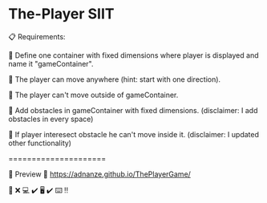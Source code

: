# The-Player SIIT

:clipboard: Requirements:

:pushpin: Define one container with fixed dimensions where player is displayed and name it "gameContainer".

:pushpin: The player can move anywhere (hint: start with one direction).

:pushpin: The player can't move outside of gameContainer.

:pushpin: Add obstacles in gameContainer with fixed dimensions. (disclaimer: I add obstacles in every space)

:pushpin: If player interesect obstacle he can't move inside it.  (disclaimer: I updated other functionality)

=====================

:eyes: Preview :paperclip: https://adnanze.github.io/ThePlayerGame/

:iphone: :x:
:computer: :heavy_check_mark:
:desktop_computer: :heavy_check_mark:
:keyboard: :bangbang: 
